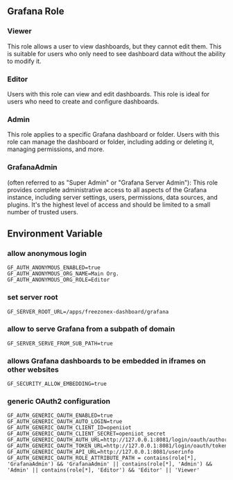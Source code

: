 ## Grafana Role
### Viewer
This role allows a user to view dashboards, but they cannot edit them. This is suitable for users who only need to see dashboard data without the ability to modify it.

### Editor
Users with this role can view and edit dashboards. This role is ideal for users who need to create and configure dashboards.

### Admin
This role applies to a specific Grafana dashboard or folder. Users with this role can manage the dashboard or folder, including adding or deleting it, managing permissions, and more.

### GrafanaAdmin
 (often referred to as "Super Admin" or "Grafana Server Admin"): This role provides complete administrative access to all aspects of the Grafana instance, including server settings, users, permissions, data sources, and plugins. It's the highest level of access and should be limited to a small number of trusted users.

## Environment Variable
### allow anonymous login
```shell
GF_AUTH_ANONYMOUS_ENABLED=true
GF_AUTH_ANONYMOUS_ORG_NAME=Main Org.
GF_AUTH_ANONYMOUS_ORG_ROLE=Editor
```

### set server root
```shell
GF_SERVER_ROOT_URL=/apps/freezonex-dashboard/grafana
```

### allow to serve Grafana from a subpath of domain
```shell
GF_SERVER_SERVE_FROM_SUB_PATH=true
```

### allows Grafana dashboards to be embedded in iframes on other websites
```shell
GF_SECURITY_ALLOW_EMBEDDING=true
```

### generic OAuth2 configuration
```shell
GF_AUTH_GENERIC_OAUTH_ENABLED=true
GF_AUTH_GENERIC_OAUTH_AUTO_LOGIN=true
GF_AUTH_GENERIC_OAUTH_CLIENT_ID=openiiot
GF_AUTH_GENERIC_OAUTH_CLIENT_SECRET=openiiot_secret
GF_AUTH_GENERIC_OAUTH_AUTH_URL=http://127.0.0.1:8081/login/oauth/authorize
GF_AUTH_GENERIC_OAUTH_TOKEN_URL=http://127.0.0.1:8081/login/oauth/token
GF_AUTH_GENERIC_OAUTH_API_URL=http://127.0.0.1:8081/userinfo
GF_AUTH_GENERIC_OAUTH_ROLE_ATTRIBUTE_PATH = contains(role[*], 'GrafanaAdmin') && 'GrafanaAdmin' || contains(role[*], 'Admin') && 'Admin' || contains(role[*], 'Editor') && 'Editor' || 'Viewer'
```